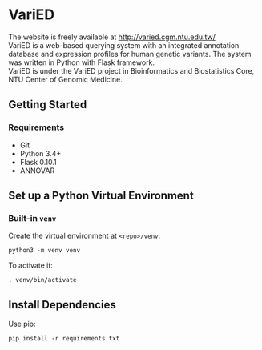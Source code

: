 # VariED
The website is freely available at http://varied.cgm.ntu.edu.tw/  
VariED is a web-based querying system with an integrated annotation database and expression profiles for human genetic variants. The system was written in Python with Flask framework.  
VariED is under the VariED project in Bioinformatics and Biostatistics Core, NTU Center of Genomic Medicine.

## Getting Started
### Requirements
* Git
* Python 3.4+
* Flask 0.10.1
* ANNOVAR

## Set up a Python Virtual Environment
### Built-in `venv`
Create the virtual environment at `<repo>/venv`:
```
python3 -m venv venv
```
To activate it:
```
. venv/bin/activate
```

## Install Dependencies
Use pip:
```
pip install -r requirements.txt
```

